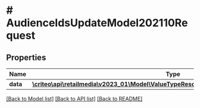 # # AudienceIdsUpdateModel202110Request

## Properties

Name | Type | Description | Notes
------------ | ------------- | ------------- | -------------
**data** | [**\criteo\api\retailmedia\v2023_01\Model\ValueTypeResourceOfAudienceIdsUpdateModel202110**](ValueTypeResourceOfAudienceIdsUpdateModel202110.md) |  | [optional]

[[Back to Model list]](../../README.md#models) [[Back to API list]](../../README.md#endpoints) [[Back to README]](../../README.md)
